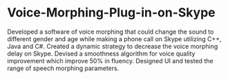 Voice-Morphing-Plug-in-on-Skype
===============================

Developed a software of voice morphing that could change the sound to different gender and age while making a phone call on Skype utilizing C++, Java and C#.
Created a dynamic strategy to decrease the voice morphing delay on Skype. 
Devised a smoothness algorithm for voice quality improvement which improve 50% in fluency. 
Designed UI and tested the range of speech morphing parameters.
